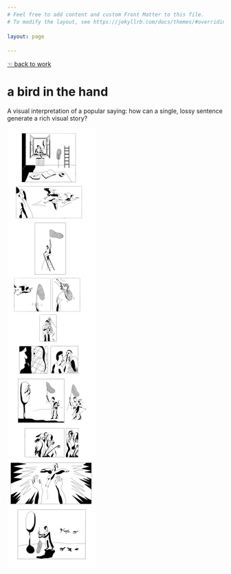 ```yaml
---
# Feel free to add content and custom Front Matter to this file.
# To modify the layout, see https://jekyllrb.com/docs/themes/#overriding-theme-defaults

layout: page

---
```

[☜ back to work](narratives)  
# a bird in the hand

A visual interpretation of a popular saying: how can a single, lossy sentence generate a rich visual story?

![](images/saying_1.png)  
